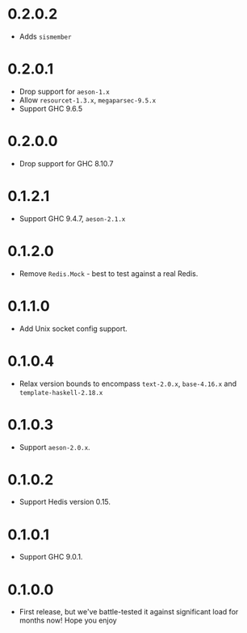 # 0.2.0.2
- Adds `sismember`

# 0.2.0.1

- Drop support for `aeson-1.x`
- Allow `resourcet-1.3.x`, `megaparsec-9.5.x`
- Support GHC 9.6.5

# 0.2.0.0

- Drop support for GHC 8.10.7

# 0.1.2.1

- Support GHC 9.4.7, `aeson-2.1.x`

# 0.1.2.0

- Remove `Redis.Mock` - best to test against a real Redis.

# 0.1.1.0

- Add Unix socket config support.

# 0.1.0.4

- Relax version bounds to encompass `text-2.0.x`, `base-4.16.x` and `template-haskell-2.18.x`

# 0.1.0.3

- Support `aeson-2.0.x`.

# 0.1.0.2

- Support Hedis version 0.15.

# 0.1.0.1

- Support GHC 9.0.1.

# 0.1.0.0

- First release, but we've battle-tested it against significant load for months now!
  Hope you enjoy
